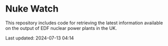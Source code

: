 # Nuke Watch

This repository includes code for retrieving the latest information available on the output of EDF nuclear power plants in the UK.

Last updated: 2024-07-13 04:14